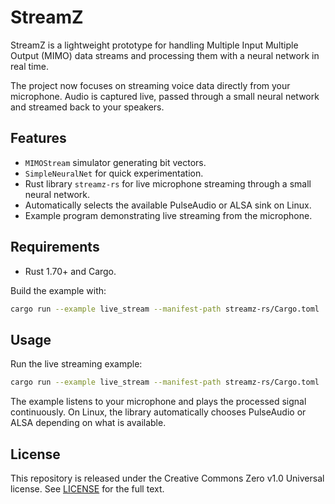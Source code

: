 # StreamZ

StreamZ is a lightweight prototype for handling Multiple Input Multiple Output (MIMO) data streams and processing them with a neural network in real time.

The project now focuses on streaming voice data directly from your microphone. Audio is captured live, passed through a small neural network and streamed back to your speakers.

## Features

- `MIMOStream` simulator generating bit vectors.
- `SimpleNeuralNet` for quick experimentation.
- Rust library `streamz-rs` for live microphone streaming through a small neural network.
- Automatically selects the available PulseAudio or ALSA sink on Linux.
- Example program demonstrating live streaming from the microphone.

## Requirements

- Rust 1.70+ and Cargo.

Build the example with:

```bash
cargo run --example live_stream --manifest-path streamz-rs/Cargo.toml
```

## Usage

Run the live streaming example:

```bash
cargo run --example live_stream --manifest-path streamz-rs/Cargo.toml
```

The example listens to your microphone and plays the processed signal continuously.
On Linux, the library automatically chooses PulseAudio or ALSA depending on what is available.

## License

This repository is released under the Creative Commons Zero v1.0 Universal license. See [LICENSE](LICENSE) for the full text.
